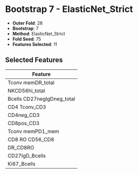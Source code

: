 # Bootstrap 7 - ElasticNet_Strict

- **Outer Fold**: 28
- **Bootstrap**: 7
- **Method**: ElasticNet_Strict
- **Fold Seed**: 75
- **Features Selected**: 11

## Selected Features

| Feature |
|---------|
| Tconv memDR_total |
| NKCD56hi_total |
| Bcells CD27negIgDneg_total |
| CD4 Tconv_CD3 |
| CD4neg_CD3 |
| CD8pos_CD3 |
| Tconv memPD1_mem |
| CD8 RO CD56_CD8 |
| DR_CD8RO |
| CD27IgD_Bcells |
| Ki67_Bcells |
